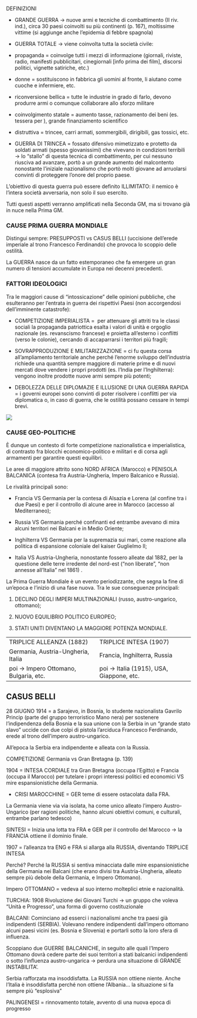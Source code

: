 DEFINIZIONI

- GRANDE GUERRA → nuove armi e tecniche di combattimento (II riv. ind.), circa 30 paesi coinvolti su più continenti (p. 167), moltissime vittime (si aggiunge anche l’epidemia di febbre spagnola)

- GUERRA TOTALE → viene coinvolta tutta la società civile:

- propaganda = coinvolge tutti i mezzi di informazione (giornali, riviste, radio, manifesti pubblicitari, cinegiornali [info prima dei film], discorsi politici, vignette satiriche, etc.)

- donne = sostituiscono in fabbrica gli uomini al fronte, li aiutano come cuoche e infermiere, etc.

- riconversione bellica = tutte le industrie in grado di farlo, devono produrre armi o comunque collaborare allo sforzo militare

- coinvolgimento statale = aumento tasse, razionamento dei beni (es. tessera per ), grande finanziamento scientifico 

- distruttiva = trincee, carri armati, sommergibili, dirigibili, gas tossici, etc.


- GUERRA DI TRINCEA = fossato difensivo mimetizzato e protetto da soldati armati (spesso giovanissimi) che vivevano in condizioni terribili → lo “stallo” di questa tecnica di combattimento, per cui nessuno riusciva ad avanzare, portò a un grande aumento del malcontento nonostante l’iniziale nazionalismo che portò molti giovane ad arruolarsi convinti di proteggere l’onore del proprio paese.

L’obiettivo di questa guerra può essere definito ILLIMITATO: il nemico è l’intera società avversaria, non solo il suo esercito.

Tutti questi aspetti verranno amplificati nella Seconda GM, ma si trovano già in nuce nella Prima GM.


### CAUSE PRIMA GUERRA MONDIALE

Distingui sempre: PRESUPPOSTI vs CASUS BELLI (uccisione dell’erede imperiale al trono Francesco Ferdinando) che provoca lo scoppio delle ostilità.

La GUERRA nasce da un fatto estemporaneo che fa emergere un gran numero di tensioni accumulate in Europa nei decenni precedenti.

  

### FATTORI IDEOLOGICI 

Tra le maggiori cause di “intossicazione” delle opinioni pubbliche, che esulteranno per l’entrata in guerra dei rispettivi Paesi (non accorgendosi dell’imminente catastrofe):

- COMPETIZIONE IMPERIALISTA =  per attenuare gli attriti tra le classi sociali la propaganda patriottica esalta i valori di unità e orgoglio nazionale (es. revanscismo francese) e proietta all’esterno i conflitti (verso le colonie), cercando di accaparrarsi i territori più fragili;

- SOVRAPPRODUZIONE E MILITARIZZAZIONE = ci fu questa corsa all’ampliamento territoriale anche perché l’enorme sviluppo dell’industria richiede una quantità sempre maggiore di materie prime e di nuovi mercati dove vendere i propri prodotti (es. l’India per l’Inghilterra): vengono inoltre prodotte nuove armi sempre più potenti;

- DEBOLEZZA DELLE DIPLOMAZIE E ILLUSIONE DI UNA GUERRA RAPIDA = i governi europei sono convinti di poter risolvere i conflitti per via diplomatica o, in caso di guerra, che le ostilità possano cessare in tempi brevi.  


![](https://lh7-us.googleusercontent.com/CkppM6_jEdOW_u3fj06eIvCnhKuoWAMSZcrxTq4dkvyWJOxipkIYTluQOdbSt6RpyL6ryA-emsm_SO9ob97DOH8go560A-wrkdQizhP0FmQJgX2XbXhqtqrNY_WzVAMmDXFYFdTTwzfsw3BPrL6QdqY)

  

### CAUSE GEO-POLITICHE

È dunque un contesto di forte competizione nazionalistica e imperialistica, di contrasto fra blocchi economico-politico e militari e di corsa agli armamenti per garantire questi equilibri. 

Le aree di maggiore attrito sono NORD AFRICA (Marocco) e PENISOLA BALCANICA (contesa fra Austria-Ungheria, Impero Balcanico e Russia).

Le rivalità principali sono:

- Francia VS Germania per la contesa di Alsazia e Lorena (al confine tra i due Paesi) e per il controllo di alcune aree in Marocco (accesso al Mediterraneo);
    
- Russia VS Germania perché confinanti ed entrambe avevano di mira alcuni territori nei Balcani e in Medio Oriente;
    
- Inghilterra VS Germania per la supremazia sui mari, come reazione alla politica di espansione coloniale del kaiser Guglielmo II;
    
- Italia VS Austria-Ungheria, nonostante fossero alleate dal 1882, per la questione delle terre irredente del nord-est (“non liberate”, “non annesse all’Italia” nel 1861) .
    

  

La Prima Guerra Mondiale è un evento periodizzante, che segna la fine di un’epoca e l’inizio di una fase nuova. Tra le sue conseguenze principali:

1. DECLINO DEGLI IMPERI MULTINAZIONALI (russo, austro-ungarico, ottomano);
    
2. NUOVO EQUILIBRIO POLITICO EUROPEO;
    
3. STATI UNITI DIVENTANO LA MAGGIORE POTENZA MONDIALE.
    

  

|   |   |
|---|---|
|TRIPLICE ALLEANZA (1882)|TRIPLICE INTESA (1907)|
|Germania, Austria-Ungheria, Italia|Francia, Inghilterra, Russia|
|poi → Impero Ottomano, Bulgaria, etc.|poi → Italia (1915), USA, Giappone, etc.|

  
  

## CASUS BELLI

28 GIUGNO 1914 = a Sarajevo, in Bosnia, lo studente nazionalista Gavrilo Princip (parte del gruppo terroristico Mano nera) per sostenere l’indipendenza della Bosnia e la sua unione con la Serbia in un “grande stato slavo” uccide con due colpi di pistola l’arciduca Francesco Ferdinando, erede al trono dell’impero austro-ungarico. 

All’epoca la Serbia era indipendente e alleata con la Russia.

  
COMPETIZIONE Germania vs Gran Bretagna (p. 139)


1904 = INTESA CORDIALE tra Gran Bretagna (occupa l’Egitto) e Francia (occupa il Marocco) per tutelare i propri interessi politici ed economici VS mire espansionistiche della Germania.

- CRISI MAROCCHINE = GER teme di essere ostacolata dalla FRA.

La Germania viene via via isolata, ha come unico alleato l’impero Austro-Ungarico (per ragioni politiche, hanno alcuni obiettivi comuni, e culturali, entrambe parlano tedesco)

SINTESI = Inizia una lotta tra FRA e GER per il controllo del Marocco → la FRANCIA ottiene il dominio finale.
  
1907 = l’alleanza tra ENG e FRA si allarga alla RUSSIA, diventando TRIPLICE INTESA

Perché? Perché la RUSSIA si sentiva minacciata dalle mire espansionistiche della Germania nei Balcani (che erano divisi tra Austria-Ungheria, alleato sempre più debole della Germania, e Impero Ottomano).

Impero OTTOMANO = vedeva al suo interno molteplici etnie e nazionalità.

TURCHIA: 1908 Rivoluzione dei Giovani Turchi → un gruppo che voleva “Unità e Progresso”, una forma di governo costituzionale

BALCANI: Cominciano ad esserci i nazionalismi anche tra paesi già indipendenti (SERBIA). Volevano rendere indipendenti dall’impero ottomano alcuni paesi vicini (es. Bosnia e Slovenia) e portarli sotto la loro sfera di influenza.

Scoppiano due GUERRE BALCANICHE, in seguito alle quali l’Impero Ottomano dovrà cedere parte dei suoi territori a stati balcanici indipendenti o sotto l’influenza austro-ungarica → perdura una situazione di GRANDE INSTABILITA’.

Serbia rafforzata ma insoddisfatta. La RUSSIA non ottiene niente. Anche l’Italia è insoddisfatta perché non ottiene l’Albania… la situazione si fa sempre più “esplosiva”  

PALINGENESI = rinnovamento totale, avvento di una nuova epoca di progresso